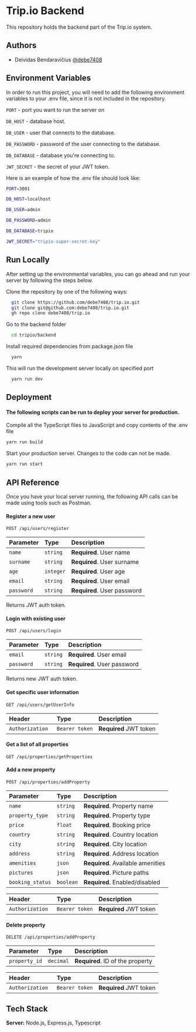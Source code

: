 # Trip.io Backend

This repository holds the backend part of the Trip.io system.

## Authors

- Deividas Bendaravičius [@debe7408](https://www.github.com/debe7408)

## Environment Variables

In order to run this project, you will need to add the following environment variables to your .env file, since it is not included in the repository.

`PORT` - port you want to run the server on

`DB_HOST` - database host.

`DB_USER` - user that connects to the database.

`DB_PASSWORD` - password of the user connecting to the database.

`DB_DATABASE` - database you're connecting to.

`JWT_SECRET` - the secret of your JWT token.

Here is an example of how the .env file should look like:

```bash
PORT=3001

DB_HOST=localhost

DB_USER=admin

DB_PASSWORD=admin

DB_DATABASE=tripio

JWT_SECRET="tripio-super-secret-key"
```

## Run Locally

After setting up the environmental variables, you can go ahead and run your server by following the steps below.

Clone the repository by one of the following ways:

```bash
  git clone https://github.com/debe7408/trip.io.git
  git clone git@github.com:debe7408/trip.io.git
  gh repo clone debe7408/trip.io
```

Go to the backend folder

```bash
  cd tripio/backend
```

Install required dependencies from package.json file

```bash
  yarn
```

This will run the development server locally on specified port

```bash
  yarn run dev
```

## Deployment

#### The following scripts can be run to deploy your server for production.

Compile all the TypeScript files to JavaScript and copy contents of the .env file

```bash
yarn run build
```

Start your production server. Changes to the code can not be made.

```bash
yarn run start
```

## API Reference

Once you have your local server running, the following API calls can be made using tools such as Postman.

#### Register a new user

```http
POST /api/users/register
```

| Parameter  | Type      | Description                 |
| :--------- | :-------- | :-------------------------- |
| `name`     | `string`  | **Required**. User name     |
| `surname`  | `string`  | **Required**. User surname  |
| `age`      | `integer` | **Required**. User age      |
| `email`    | `string`  | **Required**. User email    |
| `password` | `string`  | **Required**. User password |

Returns JWT auth token.

#### Login with existing user

```http
POST /api/users/login
```

| Parameter  | Type     | Description                 |
| :--------- | :------- | :-------------------------- |
| `email`    | `string` | **Required**. User email    |
| `password` | `string` | **Required**. User password |

Returns new JWT auth token.

#### Get specific user information

```http
GET /api/users/getUserInfo
```

| Header           | Type           | Description            |
| :--------------- | :------------- | :--------------------- |
| `Authorization ` | `Bearer token` | **Required** JWT token |

#### Get a list of all properties

```http
GET /api/properties/getProperties
```

#### Add a new property

```http
POST /api/properties/addProperty
```

| Parameter        | Type      | Description                       |
| :--------------- | :-------- | :-------------------------------- |
| `name`           | `string`  | **Required**. Property name       |
| `property_type`  | `string`  | **Required**. Property type       |
| `price`          | `float`   | **Required**. Booking price       |
| `country`        | `string`  | **Required**. Country location    |
| `city`           | `string`  | **Required**. City location       |
| `address`        | `string`  | **Required**. Address location    |
| `amenities`      | `json`    | **Required**. Available amenities |
| `pictures`       | `json`    | **Required**. Picture paths       |
| `booking_status` | `boolean` | **Required**. Enabled/disabled    |

| Header           | Type           | Description            |
| :--------------- | :------------- | :--------------------- |
| `Authorization ` | `Bearer token` | **Required** JWT token |

#### Delete property

```http
DELETE /api/properties/addProperty
```

| Parameter     | Type      | Description                      |
| :------------ | :-------- | :------------------------------- |
| `property_id` | `decimal` | **Required**. ID of the property |

| Header           | Type           | Description            |
| :--------------- | :------------- | :--------------------- |
| `Authorization ` | `Bearer token` | **Required** JWT token |

## Tech Stack

**Server:** Node.js, Express.js, Typescript

